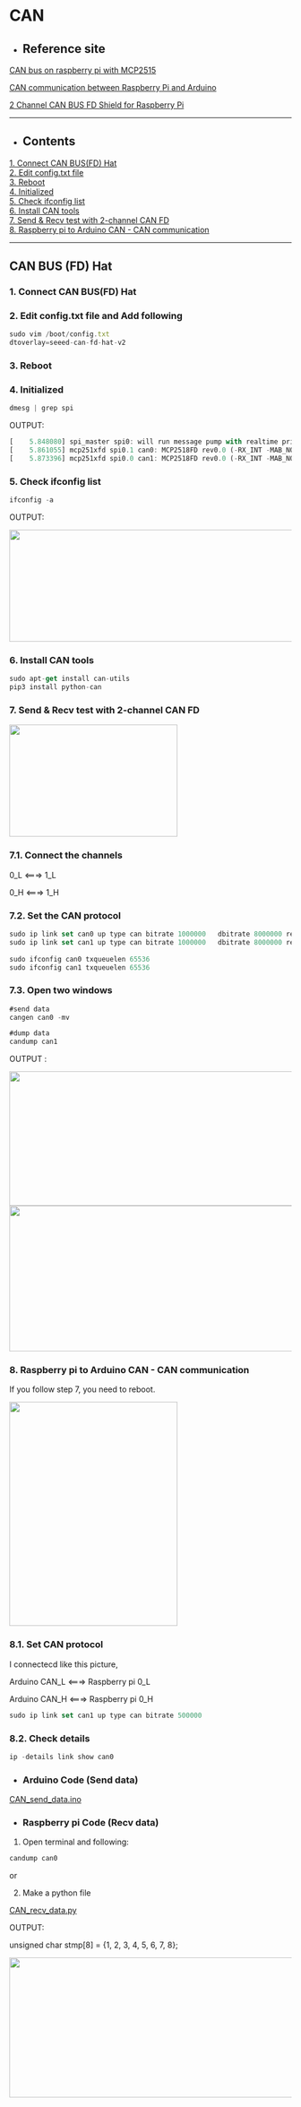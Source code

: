 # CAN


- ## Reference site

[CAN bus on raspberry pi with MCP2515](https://forums.raspberrypi.com/viewtopic.php?t=141052)

[CAN communication between Raspberry Pi and Arduino](https://forums.raspberrypi.com/viewtopic.php?t=296117)

[2 Channel CAN BUS FD Shield for Raspberry Pi](https://wiki.seeedstudio.com/2-Channel-CAN-BUS-FD-Shield-for-Raspberry-Pi/)
- - - 

- ## Contents

[1. Connect CAN BUS(FD) Hat](#1-connect-can-busfd-hat)   
[2. Edit config.txt file](#2-edit-configtxt-file-and-add-following)    
[3. Reboot](#3-reboot)    
[4. Initialized](#4-initialized)   
[5. Check ifconfig list](#5-check-ifconfig-list)   
[6. Install CAN tools](#6-install-can-tools)    
[7. Send & Recv test with 2-channel CAN FD](#7-send--recv-test-with-2-channel-can-fd)     
[8. Raspberry pi to Arduino CAN - CAN communication](#8-raspberry-pi-to-arduino-can---can-communication)

- - -


## CAN BUS (FD) Hat


### 1. Connect CAN BUS(FD) Hat

### 2. Edit config.txt file and Add following

```jsx
sudo vim /boot/config.txt
dtoverlay=seeed-can-fd-hat-v2
```

### 3. Reboot

### 4. Initialized

```jsx
dmesg | grep spi
```

OUTPUT:

```jsx
[    5.848080] spi_master spi0: will run message pump with realtime priority
[    5.861055] mcp251xfd spi0.1 can0: MCP2518FD rev0.0 (-RX_INT -MAB_NO_WARN +CRC_REG +CRC_RX +CRC_TX +ECC -HD c:40.00MHz m:20.00MHz r:17.00MHz e:16.66MHz) successfully initialized.
[    5.873396] mcp251xfd spi0.0 can1: MCP2518FD rev0.0 (-RX_INT -MAB_NO_WARN +CRC_REG +CRC_RX +CRC_TX +ECC -HD c:40.00MHz m:20.00MHz r:17.00MHz e:16.66MHz) successfully initialized.
```

### 5. Check ifconfig list

```jsx
ifconfig -a
```

OUTPUT:

<img src="https://user-images.githubusercontent.com/81483791/194759745-bf0ca7c9-9d24-4511-8da6-451ba709fe5a.png"  width="800" height="200"/> 

### 6. Install CAN tools

```jsx
sudo apt-get install can-utils
pip3 install python-can
```

### 7.  Send & Recv test with 2-channel CAN FD

<img src="https://user-images.githubusercontent.com/81483791/194759823-9e4338e2-88be-46db-ab9a-f528e08d2e51.png"  width="300" height="200"/> 

### 7.1.  Connect the channels

0_L <===> 1_L

0_H <===> 1_H

### 7.2. Set the CAN protocol

```jsx
sudo ip link set can0 up type can bitrate 1000000   dbitrate 8000000 restart-ms 1000 berr-reporting on fd on
sudo ip link set can1 up type can bitrate 1000000   dbitrate 8000000 restart-ms 1000 berr-reporting on fd on
 
sudo ifconfig can0 txqueuelen 65536
sudo ifconfig can1 txqueuelen 65536
```

### 7.3. Open two windows

```jsx
#send data
cangen can0 -mv
```

```jsx
#dump data
candump can1
```

OUTPUT :     

<img src="https://user-images.githubusercontent.com/81483791/194759914-d895bb27-c0ae-4d30-a76a-3fab5080f9e7.png"  width="800" height="240"/> 
<img src="https://user-images.githubusercontent.com/81483791/194759918-3a2c27f1-2d26-4191-8dcb-6948b2f82208.png"  width="800" height="260"/> 

### 8. Raspberry pi to Arduino CAN - CAN communication

If you follow step 7, you need to reboot.

<img src="https://user-images.githubusercontent.com/81483791/194759992-e170a065-c913-438f-87dd-3d99718f69fa.png"  width="300" height="400"/> 

### 8.1. Set CAN protocol

I connectecd like this picture,

Arduino CAN_L <===> Raspberry pi 0_L

Arduino CAN_H <===> Raspberry pi 0_H

```jsx
sudo ip link set can1 up type can bitrate 500000
```

### 8.2. Check details

```jsx
ip -details link show can0
```
- ### Arduino Code (Send data)
[CAN_send_data.ino](https://github.com/jacey-h/Pilot-Project-2/blob/main/reference/IPC/example/setup/CMakeLists.txt)

- ### Raspberry pi Code (Recv data)

1. Open terminal and following:

```jsx
candump can0
```

or 

2. Make a python file

 [CAN_recv_data.py](https://github.com/jacey-h/Pilot-Project-2/blob/main/reference/CAN/example/CAN_recv_data.py)

OUTPUT:

unsigned char stmp[8] = {1, 2, 3, 4, 5, 6, 7, 8};

<img src="https://user-images.githubusercontent.com/81483791/194760379-161afcd7-03d7-413a-b53c-8eae269a6b6b.png"  width="800" height="250"/> 